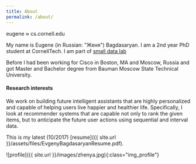 ```yaml
---
title: About
permalink: /about/
---
```


eugene ≈ cs.cornell.edu

My name is Eugene (in Russian: "Женя") Bagdasaryan. I am a 2nd year PhD student at CornellTech. I am part of [small data lab](http://smalldata.io)

Before I had been working for Cisco in Boston, MA and Moscow, Russia and got Master and Bachelor degree from Bauman Moscow State Technical University.


#### Research interests

We work on building future intelligent assistants that are highly personalized and capable of helping users live happier and healthier life.
Specifically, I look at recommender systems that are capable not only to rank the given items,
 but to anticipate the future user actions using sequential and interval data.


This is my latest (10/2017) [resume]({{ site.url }}/assets/files/EvgenyBagdasaryanResume.pdf).

![profile]({{ site.url }}/images/zhenya.jpg){:class="img_profile"}
